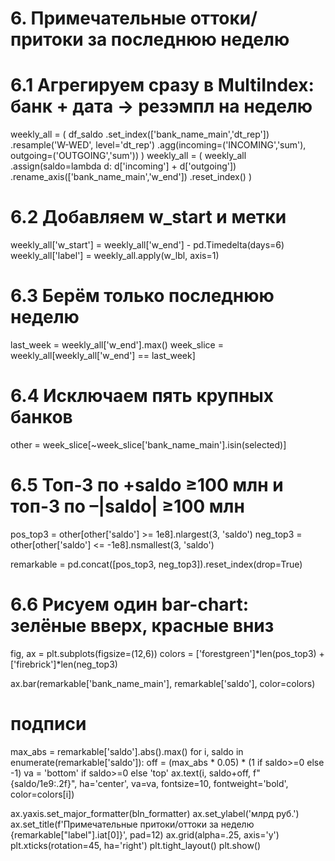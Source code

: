 # 6. Примечательные оттоки/притоки за последнюю неделю

# 6.1 Агрегируем сразу в MultiIndex: банк + дата → резэмпл на неделю
weekly_all = (
    df_saldo
      .set_index(['bank_name_main','dt_rep'])
      .resample('W-WED', level='dt_rep')
      .agg(incoming=('INCOMING','sum'),
           outgoing=('OUTGOING','sum'))
)
weekly_all = (
    weekly_all
    .assign(saldo=lambda d: d['incoming'] + d['outgoing'])
    .rename_axis(['bank_name_main','w_end'])
    .reset_index()
)

# 6.2 Добавляем w_start и метки
weekly_all['w_start'] = weekly_all['w_end'] - pd.Timedelta(days=6)
weekly_all['label']   = weekly_all.apply(w_lbl, axis=1)

# 6.3 Берём только последнюю неделю
last_week  = weekly_all['w_end'].max()
week_slice = weekly_all[weekly_all['w_end'] == last_week]

# 6.4 Исключаем пять крупных банков
other = week_slice[~week_slice['bank_name_main'].isin(selected)]

# 6.5 Топ-3 по +saldo ≥100 млн и топ-3 по –|saldo| ≥100 млн
pos_top3 = other[other['saldo'] >= 1e8].nlargest(3, 'saldo')
neg_top3 = other[other['saldo'] <= -1e8].nsmallest(3, 'saldo')

remarkable = pd.concat([pos_top3, neg_top3]).reset_index(drop=True)

# 6.6 Рисуем один bar-chart: зелёные вверх, красные вниз
fig, ax = plt.subplots(figsize=(12,6))
colors = ['forestgreen']*len(pos_top3) + ['firebrick']*len(neg_top3)

ax.bar(remarkable['bank_name_main'], remarkable['saldo'], color=colors)

# подписи
max_abs = remarkable['saldo'].abs().max()
for i, saldo in enumerate(remarkable['saldo']):
    off = (max_abs * 0.05) * (1 if saldo>=0 else -1)
    va  = 'bottom' if saldo>=0 else 'top'
    ax.text(i, saldo+off, f"{saldo/1e9:.2f}",
            ha='center', va=va,
            fontsize=10, fontweight='bold',
            color=colors[i])

ax.yaxis.set_major_formatter(bln_formatter)
ax.set_ylabel('млрд руб.')
ax.set_title(f'Примечательные притоки/оттоки за неделю {remarkable["label"].iat[0]}', pad=12)
ax.grid(alpha=.25, axis='y')
plt.xticks(rotation=45, ha='right')
plt.tight_layout()
plt.show()
